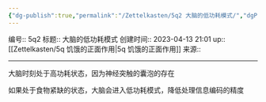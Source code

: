 ```yaml
---
{"dg-publish":true,"permalink":"/Zettelkasten/5q2 大脑的低功耗模式/","dgPassFrontmatter":true}
---
```


编号:: 5q2
标题:: 大脑的低功耗模式
创建时间:: 2023-04-13 21:01
up:: [[Zettelkasten/5q 饥饿的正面作用\|5q 饥饿的正面作用]]
来源:: 

---
大脑时刻处于高功耗状态，因为神经突触的囊泡的存在

如果处于食物紧缺的状态，大脑会进入低功耗模式，降低处理信息编码的精度

